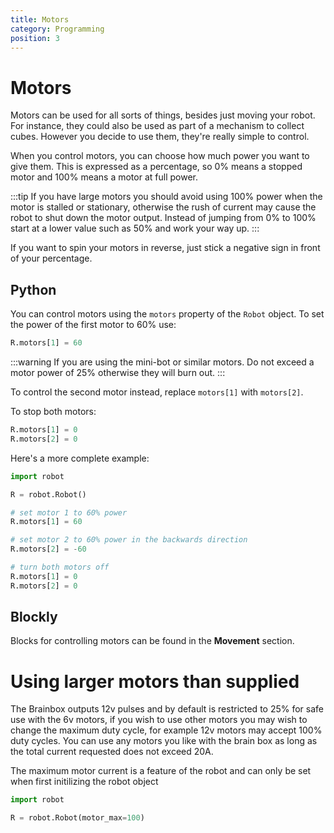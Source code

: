 ```yaml
---
title: Motors
category: Programming
position: 3
---
```

# Motors

Motors can be used for all sorts of things, besides just moving your robot. For instance, they could also be used as part of a mechanism to collect cubes. However you decide to use them, they're really simple to control.

When you control motors, you can choose how much power you want to give them. This is expressed as a percentage, so 0% means a stopped motor and 100% means a motor at full power.

:::tip
If you have large motors you should avoid using 100% power when the motor is stalled or stationary, otherwise the rush of current may cause the robot to shut down the motor output. Instead of jumping from 0% to 100% start at a lower value such as 50% and work your way up.
:::

If you want to spin your motors in reverse, just stick a negative sign in front of your percentage.

## Python

You can control motors using the `motors` property of the `Robot` object. To set the power of the first motor to 60% use:

```python
R.motors[1] = 60
```

:::warning
If you are using the mini-bot or similar motors. Do not exceed a motor power of 25% otherwise they will burn out.
:::

To control the second motor instead, replace `motors[1]` with `motors[2]`.

To stop both motors:

```python
R.motors[1] = 0
R.motors[2] = 0
```

Here's a more complete example:

```python
import robot

R = robot.Robot()

# set motor 1 to 60% power
R.motors[1] = 60

# set motor 2 to 60% power in the backwards direction
R.motors[2] = -60

# turn both motors off
R.motors[1] = 0
R.motors[2] = 0
```

## Blockly

Blocks for controlling motors can be found in the **Movement** section.

# Using larger motors than supplied
The Brainbox outputs 12v pulses and by default is restricted to 25% for safe use with the 6v motors, if you wish to use other motors you may wish to change the maximum duty cycle, for example 12v motors may accept 100% duty cycles.
You can use any motors you like with the brain box as long as the total current requested does not exceed 20A.

The maximum motor current is a feature of the robot and can only be set when first initilizing the robot object

```python
import robot

R = robot.Robot(motor_max=100)
```